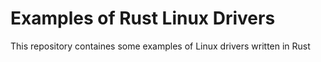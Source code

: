 # Examples of Rust Linux Drivers

This repository containes some examples of Linux drivers written in Rust
